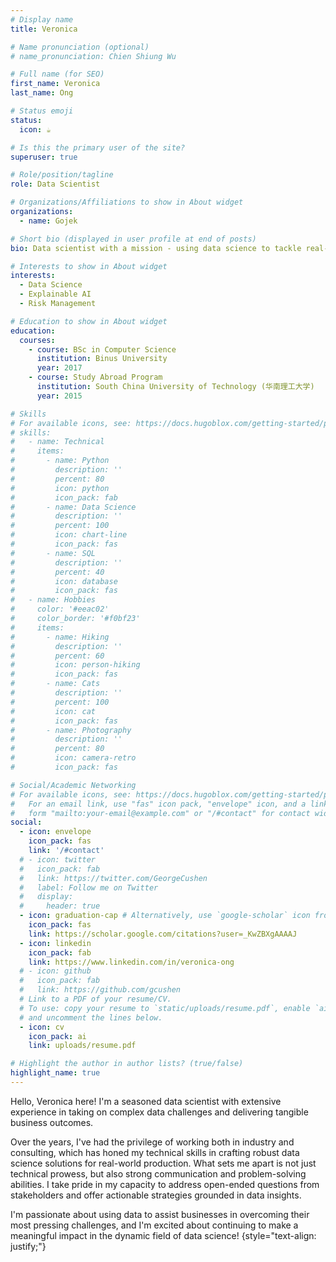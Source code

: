 ```yaml
---
# Display name
title: Veronica

# Name pronunciation (optional)
# name_pronunciation: Chien Shiung Wu

# Full name (for SEO)
first_name: Veronica
last_name: Ong

# Status emoji
status:
  icon: ☕️

# Is this the primary user of the site?
superuser: true

# Role/position/tagline
role: Data Scientist

# Organizations/Affiliations to show in About widget
organizations:
  - name: Gojek

# Short bio (displayed in user profile at end of posts)
bio: Data scientist with a mission - using data science to tackle real-world business puzzles, one byte at a time. 🤓📈

# Interests to show in About widget
interests:
  - Data Science
  - Explainable AI
  - Risk Management

# Education to show in About widget
education:
  courses:
    - course: BSc in Computer Science
      institution: Binus University
      year: 2017
    - course: Study Abroad Program
      institution: South China University of Technology (华南理工大学)
      year: 2015

# Skills
# For available icons, see: https://docs.hugoblox.com/getting-started/page-builder/#icons
# skills:
#   - name: Technical
#     items:
#       - name: Python
#         description: ''
#         percent: 80
#         icon: python
#         icon_pack: fab
#       - name: Data Science
#         description: ''
#         percent: 100
#         icon: chart-line
#         icon_pack: fas
#       - name: SQL
#         description: ''
#         percent: 40
#         icon: database
#         icon_pack: fas
#   - name: Hobbies
#     color: '#eeac02'
#     color_border: '#f0bf23'
#     items:
#       - name: Hiking
#         description: ''
#         percent: 60
#         icon: person-hiking
#         icon_pack: fas
#       - name: Cats
#         description: ''
#         percent: 100
#         icon: cat
#         icon_pack: fas
#       - name: Photography
#         description: ''
#         percent: 80
#         icon: camera-retro
#         icon_pack: fas

# Social/Academic Networking
# For available icons, see: https://docs.hugoblox.com/getting-started/page-builder/#icons
#   For an email link, use "fas" icon pack, "envelope" icon, and a link in the
#   form "mailto:your-email@example.com" or "/#contact" for contact widget.
social:
  - icon: envelope
    icon_pack: fas
    link: '/#contact'
  # - icon: twitter
  #   icon_pack: fab
  #   link: https://twitter.com/GeorgeCushen
  #   label: Follow me on Twitter
  #   display:
  #     header: true
  - icon: graduation-cap # Alternatively, use `google-scholar` icon from `ai` icon pack
    icon_pack: fas
    link: https://scholar.google.com/citations?user=_KwZBXgAAAAJ
  - icon: linkedin
    icon_pack: fab
    link: https://www.linkedin.com/in/veronica-ong
  # - icon: github
  #   icon_pack: fab
  #   link: https://github.com/gcushen
  # Link to a PDF of your resume/CV.
  # To use: copy your resume to `static/uploads/resume.pdf`, enable `ai` icons in `params.yaml`,
  # and uncomment the lines below.
  - icon: cv
    icon_pack: ai
    link: uploads/resume.pdf

# Highlight the author in author lists? (true/false)
highlight_name: true
---
```


Hello, Veronica here!
I'm a seasoned data scientist with extensive experience in taking on complex data challenges and delivering tangible business outcomes.  

Over the years, I've had the privilege of working both in industry and consulting, which has honed my technical skills in crafting robust data science solutions for real-world production. What sets me apart is not just technical prowess, but also strong communication and problem-solving abilities. I take pride in my capacity to address open-ended questions from stakeholders and offer actionable strategies grounded in data insights.  

I'm passionate about using data to assist businesses in overcoming their most pressing challenges, and I'm excited about continuing to make a meaningful impact in the dynamic field of data science!
{style="text-align: justify;"}
